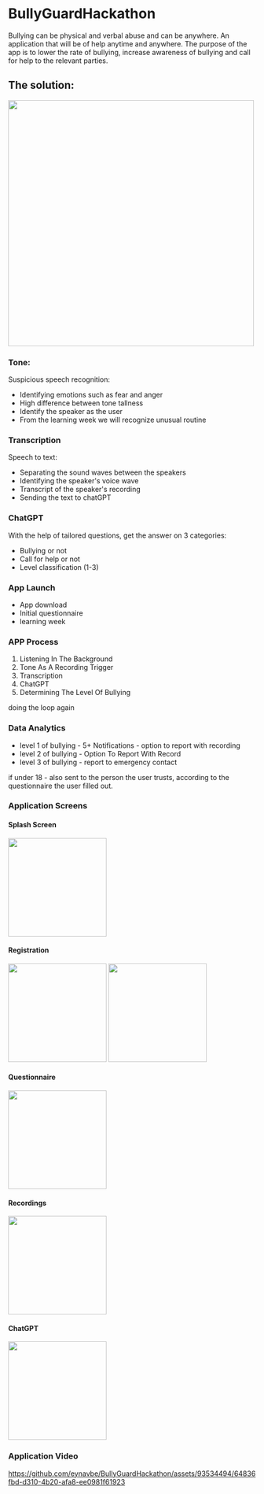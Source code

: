 # BullyGuardHackathon
Bullying can be physical and verbal abuse and can be anywhere.
An application that will be of help anytime and anywhere.
The purpose of the app is to lower the rate of bullying, increase awareness of bullying and call for help to the relevant parties.

## The solution:
<img src="https://github.com/eynavbe/BullyGuardHackathon/assets/93534494/ba14a082-3b38-4f0b-bc55-1cb5120fc5bd"  width="500" >


### Tone:
Suspicious speech recognition:
- Identifying emotions such as fear and anger
- High difference between tone tallness
- Identify the speaker as the user
- From the learning week we will recognize unusual routine 

### Transcription
Speech to text:
- Separating the sound waves between the speakers
- Identifying the speaker's voice wave
- Transcript of the speaker's recording
- Sending the text to chatGPT

### ChatGPT
With the help of tailored questions, get the answer on 3 categories:
- Bullying or not
- Call for help or not
- Level classification (1-3)
  
### App Launch
- App download
- Initial questionnaire
- learning week

### APP Process
1) Listening In The Background
2) Tone As A Recording Trigger
3) Transcription
4) ChatGPT
5) Determining The Level Of Bullying

doing the loop again

### Data Analytics
- level 1 of bullying - 5+ Notifications - option to report with recording
- level 2 of bullying - Option To Report With Record
- level 3 of bullying - report to emergency contact

if under 18 - also sent to the person the user trusts, according to the questionnaire the user filled out.


### Application Screens
#### Splash Screen
<img src="https://github.com/eynavbe/BullyGuardHackathon/assets/93534494/a3bb3675-8ab6-4039-9293-e45afad43100"  width="200" >

#### Registration
<img src="https://github.com/eynavbe/BullyGuardHackathon/assets/93534494/16e49d21-4c8c-4794-bbf5-233d6d208110"  width="200" >
<img src="https://github.com/eynavbe/BullyGuardHackathon/assets/93534494/38e2d5c4-d0ea-43fa-9048-a9464dfab761"  width="200" >

#### Questionnaire
<img src="https://github.com/eynavbe/BullyGuardHackathon/assets/93534494/86cc6203-678d-44b3-b6ca-8eefbfc9e513"  width="200" >

#### Recordings
<img src="https://github.com/eynavbe/BullyGuardHackathon/assets/93534494/157a7468-b80b-41e3-9ba3-c1b10836d090"  width="200" >

#### ChatGPT
<img src="https://github.com/eynavbe/BullyGuardHackathon/assets/93534494/e22faf63-bd28-4ca5-8614-3b1c1363cb30"  width="200" >





### Application Video


https://github.com/eynavbe/BullyGuardHackathon/assets/93534494/64836fbd-d310-4b20-afa8-ee0981f61923




